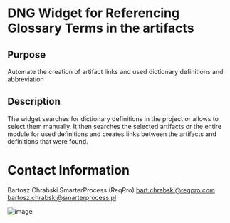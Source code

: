 # DNG Widget for Referencing Glossary Terms in the artifacts

## Purpose
Automate the creation of artifact links and used dictionary definitions and abbreviation

## Description
The widget searches for dictionary definitions in the project or allows to select them manually. It then searches the selected artifacts or the entire module for used definitions and creates links between the artifacts and definitions that were found.

# Contact Information
Bartosz Chrabski
SmarterProcess (ReqPro)
[bart.chrabski@reqpro.com](mailto:bart.chrabski@reqpro.com)
[bartosz.chrabski@smarterprocess.pl](mailto:bartosz.chrabski@smarterprocess.pl)

![image](https://user-images.githubusercontent.com/5138935/139852688-8cae643a-6317-48ea-85a0-c382872ccade.png)
